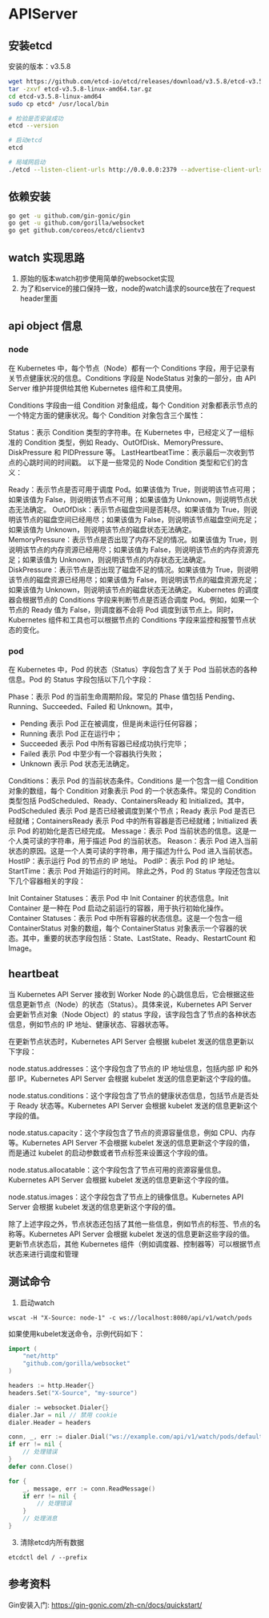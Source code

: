 # APIServer

## 安装etcd

安装的版本：v3.5.8

```bash
wget https://github.com/etcd-io/etcd/releases/download/v3.5.8/etcd-v3.5.8-linux-amd64.tar.gz
tar -zxvf etcd-v3.5.8-linux-amd64.tar.gz
cd etcd-v3.5.8-linux-amd64
sudo cp etcd* /usr/local/bin

# 检验是否安装成功
etcd --version

# 启动etcd
etcd

# 局域网启动
./etcd --listen-client-urls http://0.0.0.0:2379 --advertise-client-urls http://0.0.0.0:2371 --listen-peer-urls http://0.0.0.0:2380
```

## 依赖安装

```bash
go get -u github.com/gin-gonic/gin
go get -u github.com/gorilla/websocket
go get github.com/coreos/etcd/clientv3
```

## watch 实现思路

1. 原始的版本watch初步使用简单的websocket实现
2. 为了和service的接口保持一致，node的watch请求的source放在了request header里面

## api object 信息

### node

在 Kubernetes 中，每个节点（Node）都有一个 Conditions 字段，用于记录有关节点健康状况的信息。Conditions 字段是 NodeStatus 对象的一部分，由 API Server 维护并提供给其他 Kubernetes 组件和工具使用。

Conditions 字段由一组 Condition 对象组成，每个 Condition 对象都表示节点的一个特定方面的健康状况。每个 Condition 对象包含三个属性：

Status：表示 Condition 类型的字符串。在 Kubernetes 中，已经定义了一组标准的 Condition 类型，例如 Ready、OutOfDisk、MemoryPressure、DiskPressure 和 PIDPressure 等。
LastHeartbeatTime：表示最后一次收到节点的心跳时间的时间戳。
以下是一些常见的 Node Condition 类型和它们的含义：

Ready：表示节点是否可用于调度 Pod。如果该值为 True，则说明该节点可用；如果该值为 False，则说明该节点不可用；如果该值为 Unknown，则说明节点状态无法确定。
OutOfDisk：表示节点磁盘空间是否耗尽。如果该值为 True，则说明该节点的磁盘空间已经用尽；如果该值为 False，则说明该节点磁盘空间充足；如果该值为 Unknown，则说明该节点的磁盘状态无法确定。
MemoryPressure：表示节点是否出现了内存不足的情况。如果该值为 True，则说明该节点的内存资源已经用尽；如果该值为 False，则说明该节点的内存资源充足；如果该值为 Unknown，则说明该节点的内存状态无法确定。
DiskPressure：表示节点是否出现了磁盘不足的情况。如果该值为 True，则说明该节点的磁盘资源已经用尽；如果该值为 False，则说明该节点的磁盘资源充足；如果该值为 Unknown，则说明该节点的磁盘状态无法确定。
Kubernetes 的调度器会根据节点的 Conditions 字段来判断节点是否适合调度 Pod。例如，如果一个节点的 Ready 值为 False，则调度器不会将 Pod 调度到该节点上。同时，Kubernetes 组件和工具也可以根据节点的 Conditions 字段来监控和报警节点状态的变化。

### pod

在 Kubernetes 中，Pod 的状态（Status）字段包含了关于 Pod 当前状态的各种信息。Pod 的 Status 字段包括以下几个字段：

Phase：表示 Pod 的当前生命周期阶段。常见的 Phase 值包括 Pending、Running、Succeeded、Failed 和 Unknown。其中，

- Pending 表示 Pod 正在被调度，但是尚未运行任何容器；
- Running 表示 Pod 正在运行中；
- Succeeded 表示 Pod 中所有容器已经成功执行完毕；
- Failed 表示 Pod 中至少有一个容器执行失败；
- Unknown 表示 Pod 状态无法确定。

Conditions：表示 Pod 的当前状态条件。Conditions 是一个包含一组 Condition 对象的数组，每个 Condition 对象表示 Pod 的一个状态条件。常见的 Condition 类型包括 PodScheduled、Ready、ContainersReady 和 Initialized。其中，PodScheduled 表示 Pod 是否已经被调度到某个节点；Ready 表示 Pod 是否已经就绪；ContainersReady 表示 Pod 中的所有容器是否已经就绪；Initialized 表示 Pod 的初始化是否已经完成。
Message：表示 Pod 当前状态的信息。这是一个人类可读的字符串，用于描述 Pod 的当前状态。
Reason：表示 Pod 进入当前状态的原因。这是一个人类可读的字符串，用于描述为什么 Pod 进入当前状态。
HostIP：表示运行 Pod 的节点的 IP 地址。
PodIP：表示 Pod 的 IP 地址。
StartTime：表示 Pod 开始运行的时间。
除此之外，Pod 的 Status 字段还包含以下几个容器相关的字段：

Init Container Statuses：表示 Pod 中 Init Container 的状态信息。Init Container 是一种在 Pod 启动之前运行的容器，用于执行初始化操作。
Container Statuses：表示 Pod 中所有容器的状态信息。这是一个包含一组 ContainerStatus 对象的数组，每个 ContainerStatus 对象表示一个容器的状态。其中，重要的状态字段包括：State、LastState、Ready、RestartCount 和 Image。

## heartbeat

当 Kubernetes API Server 接收到 Worker Node 的心跳信息后，它会根据这些信息更新节点（Node）的状态（Status）。具体来说，Kubernetes API Server 会更新节点对象（Node Object）的 status 字段，该字段包含了节点的各种状态信息，例如节点的 IP 地址、健康状态、容器状态等。

在更新节点状态时，Kubernetes API Server 会根据 kubelet 发送的信息更新以下字段：

node.status.addresses：这个字段包含了节点的 IP 地址信息，包括内部 IP 和外部 IP。Kubernetes API Server 会根据 kubelet 发送的信息更新这个字段的值。

node.status.conditions：这个字段包含了节点的健康状态信息，包括节点是否处于 Ready 状态等。Kubernetes API Server 会根据 kubelet 发送的信息更新这个字段的值。

node.status.capacity：这个字段包含了节点的资源容量信息，例如 CPU、内存等。Kubernetes API Server 不会根据 kubelet 发送的信息更新这个字段的值，而是通过 kubelet 的启动参数或者节点标签来设置这个字段的值。

node.status.allocatable：这个字段包含了节点可用的资源容量信息。Kubernetes API Server 会根据 kubelet 发送的信息更新这个字段的值。

node.status.images：这个字段包含了节点上的镜像信息。Kubernetes API Server 会根据 kubelet 发送的信息更新这个字段的值。

除了上述字段之外，节点状态还包括了其他一些信息，例如节点的标签、节点的名称等。Kubernetes API Server 会根据 kubelet 发送的信息更新这些字段的值。更新节点状态后，其他 Kubernetes 组件（例如调度器、控制器等）可以根据节点状态来进行调度和管理

## 测试命令

1. 启动watch

```shell
wscat -H "X-Source: node-1" -c ws://localhost:8080/api/v1/watch/pods
```

如果使用kubelet发送命令，示例代码如下：

```go
import (
    "net/http"
    "github.com/gorilla/websocket"
)

headers := http.Header{}
headers.Set("X-Source", "my-source")

dialer := websocket.Dialer{}
dialer.Jar = nil // 禁用 cookie
dialer.Header = headers

conn, _, err := dialer.Dial("ws://example.com/api/v1/watch/pods/default", nil)
if err != nil {
    // 处理错误
}
defer conn.Close()

for {
    _, message, err := conn.ReadMessage()
    if err != nil {
        // 处理错误
    }
    // 处理消息
}
```

3. 清除etcd内所有数据

```shell
etcdctl del / --prefix
```

## 参考资料

Gin安装入门: https://gin-gonic.com/zh-cn/docs/quickstart/
